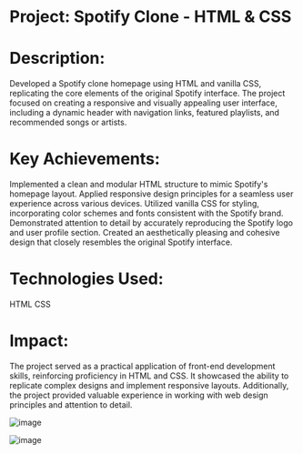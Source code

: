 # Project: Spotify Clone - HTML & CSS

# Description:
Developed a Spotify clone homepage using HTML and vanilla CSS, replicating the core elements of the original Spotify interface. The project focused on creating a responsive and visually appealing user interface, including a dynamic header with navigation links, featured playlists, and recommended songs or artists.

# Key Achievements:
Implemented a clean and modular HTML structure to mimic Spotify's homepage layout.
Applied responsive design principles for a seamless user experience across various devices.
Utilized vanilla CSS for styling, incorporating color schemes and fonts consistent with the Spotify brand.
Demonstrated attention to detail by accurately reproducing the Spotify logo and user profile section.
Created an aesthetically pleasing and cohesive design that closely resembles the original Spotify interface.

# Technologies Used:
HTML
CSS

# Impact:
The project served as a practical application of front-end development skills, reinforcing proficiency in HTML and CSS. It showcased the ability to replicate complex designs and implement responsive layouts. Additionally, the project provided valuable experience in working with web design principles and attention to detail.

![image](https://github.com/Anu-tgi/Spotify/assets/97496476/75bfa8d9-6d4f-4bae-87ac-22bbb15a7e4a)

![image](https://github.com/Anu-tgi/Spotify/assets/97496476/02ff0079-3a14-4120-a68e-c31e2e451049)


